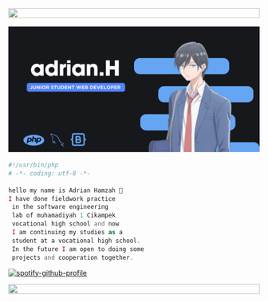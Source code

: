 <img src="https://i.imgur.com/dBaSKWF.gif" height="20" width="100%">



![RYANNNHZ Banner Image](adrian.png)

```php
#!/usr/bin/php
# -*- coding: utf-8 -*-

hello my name is Adrian Hamzah 👋
I have done fieldwork practice
 in the software engineering
 lab of muhamadiyah 1 Cikampek
 vocational high school and now
 I am continuing my studies as a
 student at a vocational high school.
 In the future I am open to doing some
 projects and cooperation together. 

```




[![spotify-github-profile](https://spotify-github-profile.vercel.app/api/view?uid=31polcjwbcwirp7kxv2yynlsqsfq&cover_image=true&theme=natemoo-re&show_offline=false&background_color=121212&interchange=false&bar_color=53b14f&bar_color_cover=true)](https://github.com/kittinan/spotify-github-profile)


<img src="https://i.imgur.com/dBaSKWF.gif" height="20" width="100%">

